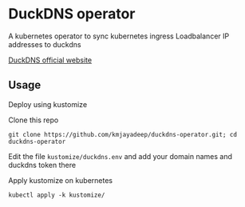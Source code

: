 # DuckDNS operator

A kubernetes operator to sync kubernetes ingress Loadbalancer IP addresses to duckdns 

[DuckDNS official website](https://www.duckdns.org/)

## Usage

Deploy using kustomize

Clone this repo

```
git clone https://github.com/kmjayadeep/duckdns-operator.git; cd duckdns-operator
```

Edit the file `kustomize/duckdns.env` and add your domain names and duckdns token there


Apply kustomize on kubernetes


```
kubectl apply -k kustomize/
```
